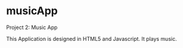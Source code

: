 # musicApp
Project 2: Music App

This Application is designed in HTML5 and Javascript. It plays music.
